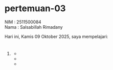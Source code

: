 # pertemuan-03

NIM : 2511500084<br>
Nama : Salsabillah Rimadany<br>

Hari ini, Kamis 09 Oktober 2025, saya mempelajari:
<ol>
  <li><!DOCTYPE html>
<html lang="en">
<head>
    <meta charset="UTF-8">
    <meta name="viewport" content="width=device-width, initial-scale=1.0">
    <title>Document</title>
</head>
<body>
    <header>
    <h1></h1>
        <nav>
            <ul>
            <li><a href=""></a></li>
            <li><a href=""></a></li>
            <li><a href=""></a></li>
        </ul>
    </nav>
    </header>
    <main>
        <section>
        <h2></h2>
        <p></p>
    </section>
    <section>
        <h2></h2>
        <p></p>
    </section>
    </main>
    <footer>
        <p></p>
    </footer>
</body>
</html>
